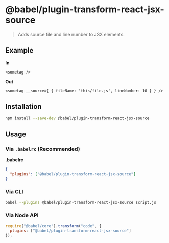 # @babel/plugin-transform-react-jsx-source

> Adds source file and line number to JSX elements.

## Example

**In**

```
<sometag />
```

**Out**

```
<sometag __source={ { fileName: 'this/file.js', lineNumber: 10 } } />
```

## Installation

```sh
npm install --save-dev @babel/plugin-transform-react-jsx-source
```

## Usage

### Via `.babelrc` (Recommended)

**.babelrc**

```json
{
  "plugins": ["@babel/plugin-transform-react-jsx-source"]
}
```

### Via CLI

```sh
babel --plugins @babel/plugin-transform-react-jsx-source script.js
```

### Via Node API

```javascript
require("@babel/core").transform("code", {
  plugins: ["@babel/plugin-transform-react-jsx-source"]
});
```
